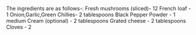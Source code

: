 The ingredients are as follows-:
Fresh mushrooms (sliced)- 12
French loaf             - 1
Onion,Garlic,Green Chillies- 2 tablespoons
Black Pepper Powder     - 1 medium
Cream (optional)        -  2 tablespoons
Grated cheese - 2 tablespoons
Cloves                  - 2